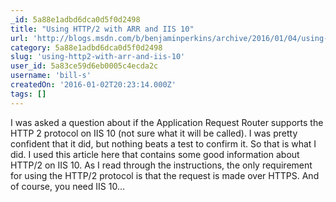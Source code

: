 ```yaml
---
_id: 5a88e1adbd6dca0d5f0d2498
title: "Using HTTP/2 with ARR and IIS 10"
url: 'http://blogs.msdn.com/b/benjaminperkins/archive/2016/01/04/using-http-2-with-arr-and-iis-10.aspx'
category: 5a88e1adbd6dca0d5f0d2498
slug: 'using-http2-with-arr-and-iis-10'
user_id: 5a83ce59d6eb0005c4ecda2c
username: 'bill-s'
createdOn: '2016-01-02T20:23:14.000Z'
tags: []
---
```


I was asked a question about if the Application Request Router supports the HTTP 2 protocol on IIS 10 (not sure what it will be called).  I was pretty confident that it did, but nothing beats a test to confirm it.  So that is what I did.  I used this article here that contains some good information about HTTP/2 on IIS 10.  As I read through the instructions, the only requirement for using the HTTP/2 protocol is that the request is made over HTTPS.  And of course, you need IIS 10…
